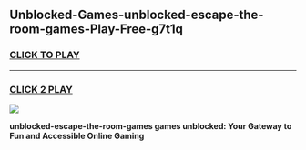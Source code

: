 
## Unblocked-Games-unblocked-escape-the-room-games-Play-Free-g7t1q
<h3>
<a href="https://premium76.site?title=unblocked-escape-the-room-games&ref=20A">CLICK TO PLAY</a></h3>
<hr>

<h3>
<a href="https://premium76.site?title=unblocked-escape-the-room-games&ref=20A">CLICK 2 PLAY</a>
  
</h3>

<a href="https://premium76.site?title=unblocked-escape-the-room-games&ref=20A"><img src="https://clearcache.store/games.png"></a>


**unblocked-escape-the-room-games games unblocked: Your Gateway to Fun and Accessible Online Gaming**
